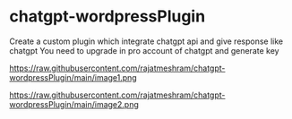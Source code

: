 # chatgpt-wordpressPlugin
Create a custom plugin which integrate chatgpt api and give response like chatgpt
You need to upgrade in pro account of chatgpt and generate key

https://raw.githubusercontent.com/rajatmeshram/chatgpt-wordpressPlugin/main/image1.png

https://raw.githubusercontent.com/rajatmeshram/chatgpt-wordpressPlugin/main/image2.png
